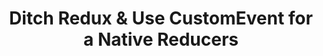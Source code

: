---
# publishDate: null // 2023-05-09T12:35:07.322Z
title: Ditch Redux & Use CustomEvent for a Native Reducers
description: Ditch Redux & Use CustomEvent for a Native Reducers
excerpt: Ditch Redux & Use CustomEvent for a Native Reducers
image: images/waterfall_mill.jpg
category: Articles
draft: true
tags:
  - JS
  - Functional
  - Redux
canonical: https://wjv.io/blog/custom_event_reducer
---